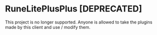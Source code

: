 # RuneLitePlusPlus [DEPRECATED]

This project is no longer supported. Anyone is allowed to take the plugins made by this client and use / modify them.
